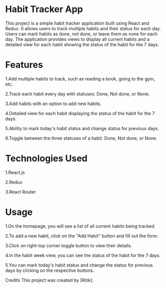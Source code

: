 # Habit Tracker App
This project is a simple habit tracker application built using React and Redux. It allows users to track multiple habits and their status for each day. Users can mark habits as done, not done, or leave them as none for each day. The application provides views to display all current habits and a detailed view for each habit showing the status of the habit for the  7 days.

# Features
1.Add multiple habits to track, such as reading a book, going to the gym, etc.

2.Track each habit every day with statuses: Done, Not done, or None.

3.Add habits with an option to add new habits.

4.Detailed view for each habit displaying the status of the habit for the 7 days.

5.Ability to mark today's habit status and change status for previous days.

6.Toggle between the three statuses of a habit: Done, Not done, or None.

# Technologies Used
1.React.js

2.Redux

3.React Router

# Usage
1.On the homepage, you will see a list of all current habits being tracked.

2.To add a new habit, click on the "Add Habit" button and fill out the form.

3.Click on right-top corner toggle button to view their details.

4.In the habit week view, you can see the status of the habit for the  7 days.

5.You can mark today's habit status and change the status for previous days by clicking on the respective buttons.

Credits
This project was created by [Ritik].

